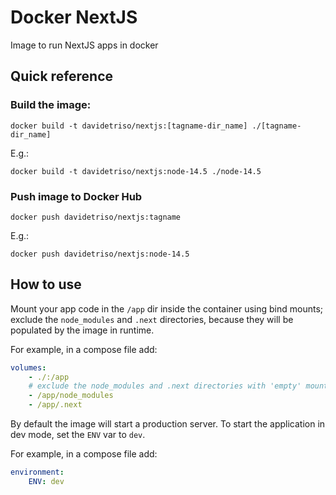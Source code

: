 # Docker NextJS

Image to run NextJS apps in docker

## Quick reference

### Build the image:

```
docker build -t davidetriso/nextjs:[tagname-dir_name] ./[tagname-dir_name]
```

E.g.:

```
docker build -t davidetriso/nextjs:node-14.5 ./node-14.5
```

### Push image to Docker Hub

```
docker push davidetriso/nextjs:tagname
```

E.g.:

```
docker push davidetriso/nextjs:node-14.5
```

## How to use

Mount your app code in the `/app` dir inside the container using bind mounts; exclude the `node_modules` and `.next` directories, because they will be populated by the image in runtime.

For example, in a compose file add:

```yaml
volumes:
    - ./:/app
    # exclude the node_modules and .next directories with 'empty' mounts
    - /app/node_modules
    - /app/.next
```

By default the image will start a production server.
To start the application in dev mode, set the `ENV` var to `dev`.

For example, in a compose file add:

```yaml
environment:
    ENV: dev
```